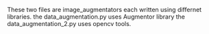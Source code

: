 These two files are image_augmentators each written using differnet libraries.
the data_augmentation.py uses Augmentor library
the data_augmentation_2.py uses opencv tools.
